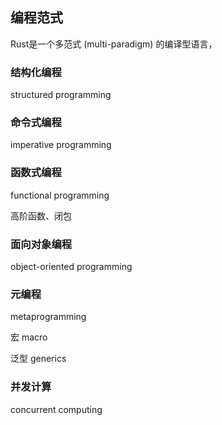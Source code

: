 ## 编程范式

Rust是一个多范式 (multi-paradigm) 的编译型语言，

### 结构化编程

structured programming

### 命令式编程

imperative programming

### 函数式编程

functional programming

高阶函数、闭包

### 面向对象编程

object-oriented programming

### 元编程

metaprogramming

宏 macro

泛型 generics

### 并发计算

concurrent computing

